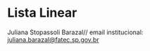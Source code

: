 # Lista Linear

Juliana Stopassoli Barazal//
email institucional: juliana.barazal@fatec.sp.gov.br


